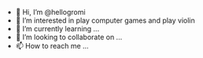 - 👋 Hi, I’m @hellogromi
- 👀 I’m interested in play computer games and play violin
- 🌱 I’m currently learning ...
- 💞️ I’m looking to collaborate on ...
- 📫 How to reach me ...

<!---
hellogromi/hellogromi is a ✨ special ✨ repository because its `README.md` (this file) appears on your GitHub profile.
You can click the Preview link to take a look at your changes.
--->
